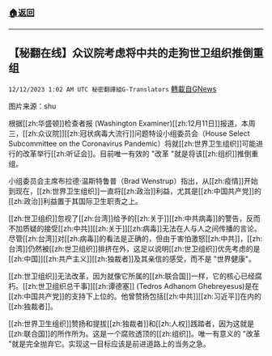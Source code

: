 ###  [:house:返回](README.md)
---


## 【秘翻在线】众议院考虑将中共的走狗世卫组织推倒重组
`12/12/2023 1:02 AM UTC 秘密翻譯組G-Translators` [轉載自GNews](https://gnews.org/articles/2098213)

图片来源：shu    

根据[[zh:华盛顿]]检查者报 (Washington Examiner)[[zh:12月11日]]报道，本周三，[[zh:众议院]][[zh:冠状病毒大流行]]问题特设小组委员会（House Select Subcommittee on the Coronavirus Pandemic）将就[[zh:世界卫生组织]]可能进行的改革举行[[zh:听证会]]。目前唯一有效的 "改革 "就是将该[[zh:组织]]推倒重组。

小组委员会主席布拉德·温斯特鲁普（Brad Wenstrup）指出，从[[zh:疫情]]开始到现在，[[zh:世界卫生组织]]一直将[[zh:政治]]利益，尤其是[[zh:中国共产党]]的[[zh:政治]]利益置于其国际卫生职责之上。

[[zh:世卫组织]]忽视了[[zh:台湾]]给予的[[zh:关于]][[zh:中共病毒]]的警告，反而不加质疑的接受[[zh:中共]][[zh:关于]][[zh:病毒]]无法在人与人之间传播的言论。尽管[[zh:台湾]]对[[zh:病毒]]的看法是正确的，但由于害怕激怒[[zh:中共]]，[[zh:台湾]]仍然被[[zh:世卫组织]]排挤在外，这足以说明[[zh:世卫组织]]优先考虑的是[[zh:中国]][[zh:共产主义]][[zh:独裁者]]及其亲信的感受，而不是 "世界健康"。

[[zh:世卫组织]]无法改革，因为就像它所属的[[zh:联合国]]一样，它的核心已经腐朽。[[zh:世卫组织总干事]][[zh:谭德塞]] (Tedros Adhanom Ghebreyesus)是在[[zh:中国共产党]]的支持下上位的。他曾赞扬包括[[zh:中共]][[zh:习近平]]在内的[[zh:独裁者]]。

[[zh:世界卫生组织]]赞扬和提拔[[zh:独裁者]]和[[zh:人权]]践踏者，因为这就是[[zh:联合国]]的所作所为。这是一个腐败透顶的[[zh:组织]]。唯一有意义的 "改革 "就是完全抛弃它。实现这一目标应该是前进道路上的当务之急。
